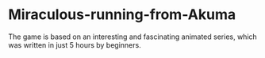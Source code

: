 # Miraculous-running-from-Akuma

The game is based on an interesting and fascinating animated series, which was written in just 5 hours by beginners.
